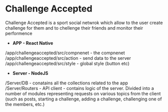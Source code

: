 # Challenge Accepted
Challenge Accepted is a sport social netwrok which allow to the user create challenge for them
and to chellenge their friends and monitor their performence


+ **APP - React Native**

/app/challengeaccepted/src/compnenet - the compnenet
/app/challengeaccepted/src/action - send data to the server
/app/challengeaccepted/src/style - global style (button etc)

+ **Server - NodeJS**

/Server/DB - conatains all the collections related to the app <br/>
/Server/Routers - API client -  contains logic of the server. Divided into a number of modules representing requests on various topics from the client (such as posts, starting a challenge, adding a challenge, challenging one of the members, etc.)
